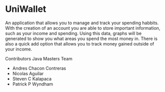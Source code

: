# UniWallet
  An application that allows you to manage and track your spending habbits. With the creation of an account you are able to store important information, such as your income and spending. Using this data, graphs will be generated to show you what areas you spend the most money in. There is also a quick add option that allows you to track money gained outside of your income.

Contributors
Java Masters Team
- Andres Chacon Contreras
- Nicolas Aguilar
- Steven C Kalapaca
- Patrick P Wyndham 
